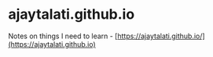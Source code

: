 # ajaytalati.github.io
Notes on things I need to learn - [https://ajaytalati.github.io/](https://ajaytalati.github.io)
